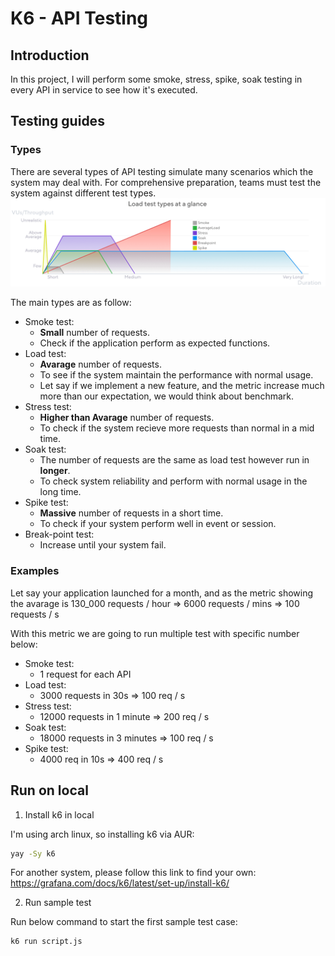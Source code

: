 # K6 - API Testing

## Introduction

In this project, I will perform some smoke, stress, spike, soak testing in every API in service to see how it's executed.

## Testing guides

### Types

There are several types of API testing simulate many scenarios which the system may deal with. For comprehensive preparation, teams must test the system against different test types. 
![](./assets/chart-load-test-types-overview.png)

The main types are as follow:

- Smoke test: 
    - **Small** number of requests.
    - Check if the application perform as expected functions.
- Load test:
    - **Avarage** number of requests.
    - To see if the system maintain the performance with normal usage.
    - Let say if we implement a new feature, and the metric increase much more
    than our expectation, we would think about benchmark.
- Stress test:
    - **Higher than Avarage** number of requests.
    - To check if the system recieve more requests than normal in a mid time.
- Soak test:
    - The number of requests are the same as load test however run in **longer**.
    - To check system reliability and perform with normal usage in the long time.
- Spike test:
    - **Massive** number of requests in a short time.
    - To check if your system perform well in event or session.
- Break-point test:
    - Increase until your system fail.

### Examples

Let say your application launched for a month, and as the metric showing
the avarage is 130_000 requests / hour => 6000 requests / mins => 100 requests / s

With this metric we are going to run multiple test with specific number below:

- Smoke test:
    - 1 request for each API
- Load test:
    - 3000 requests in 30s => 100 req / s
- Stress test:
    - 12000 requests in 1 minute => 200 req / s
- Soak test:
    - 18000 requests in 3 minutes => 100 req / s
- Spike test:
    - 4000 req in 10s => 400 req / s

## Run on local

1. Install k6 in local

I'm using arch linux, so installing k6 via AUR:

```sh
yay -Sy k6
```

For another system, please follow this link to find your own: https://grafana.com/docs/k6/latest/set-up/install-k6/

2. Run sample test

Run below command to start the first sample test case:

```sh
k6 run script.js
```
